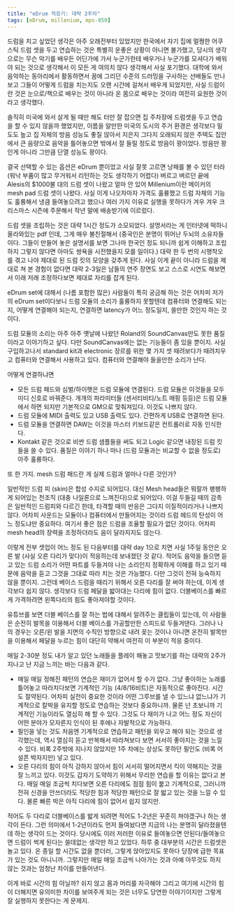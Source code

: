 ```yaml
---
title: "eDrum 적응기: 대략 2주차"
tags: [eDrum, millenium, mps-850]
---
```


드럼을 치고 싶었던 생각은 아주 오래전부터 있었지만 한국에서 자기 집에 멀쩡한 어쿠스틱 드럼 셋을 두고 연습하는 것은 특별히 운좋은 상황이 아니면 불가했고, 당시의 생각으로는 무슨 악기를 배우든 어딘가에 가서 누군가한테 배우거나 누군가를 모셔다가 배워야 되는 것으로 생각해서 이 모든 게 여의치 않다 생각해서 사실 포기했다. 대학에 와서 음악하는 동아리에서 활동하면서 꿈에 그리던 수준의 드러밍을 구사하는 선배들도 만나보고 그들이 어떻게 드럼을 치는지도 오랜 시간에 걸쳐서 배우게 되었지만, 사실 드럼이란 것은 눈으로/책으로 배우는 것이 아니라 온 몸으로 배우는 것이라 여전히 요원한 것이라고 생각했다.

솔직히 미국에 와서 살게 될 때만 해도 터만 잘 잡으면 집 주차장에 드럼셋을 두고 연습을 할 수 있지 않을까 했었지만, 이름을 알만한 미국의 도시의 주거 환경은 생각보다 밀도도 높고 집 자체의 방음 성능도 좋질 않아서 지은지 그다지 오래되지 않은 주택도 집안에서 큰 음량으로 음악을 틀어놓으면 밖에서 잘 들릴 정도로 방음이 꽝이었다. 방음만 꽝인게 아니라 그만큼 단열 성능도 꽝이다. 

결국 선택할 수 있는 옵션은 eDrum 뿐이었고 사실 잘못 고르면 낭패를 볼 수 있던 터라 (워낙 부품이 많고 무거워서 리턴하는 것도 생각하기 어렵다) 벼르고 벼르던 끝에 Alesis의 $1000불 대의 드럼 셋이 나왔고 얼마 안 있어 Millenium이란 메이커의 mesh pad 드럼 셋이 나왔다. 사실 이게 나오자마자 가격도 훌륭했고 드럼 자체의 기능도 훌륭해서 냉큼 들여놓으려고 했으나 여러 가지 이유로 실행을 못하다가 겨우 겨우 크리스마스 시즌에 주문해서 작년 말에 배송받기에 이르렀다.

드럼 셋을 조립하는 것은 대략 1시간 정도가 소모되었다. 설명서라는 게 인터넷에 떡하니 올라와있는 pdf 인데, 그게 매우 불친절해서 (중국인은 분명이 뛰어난 두뇌의 소유자들이다. 그들이 만들어 놓은 설명서를 보면 그나마 한국인 정도 되니까 쉽게 이해하고 조립하지 그렇지 않다면 아마도 쌍욕을 시전했을지 모를 일이다.) 대략 한 두 번의 시행착오를 겪고 나야 제대로 된 드럼 킷의 모양을 갖추게 된다. 사실 이게 끝이 아니라 드럼을 제대로 쳐 본 경험이 없다면 대략 2-3일은 남들의 연주 장면도 보고 스스로 시연도 해보면서 이래 저래 조정하다보면 제대로 자리를 잡게 된다.

eDrum set에 대해서 (나름 포함한 많은) 사람들이 특히 궁금해 하는 것은 어차피 저가의 eDrum set이다보니 드럼 모듈의 소리가 훌륭하지 못할텐데 컴퓨터와 연결해도 되는지, 어떻게 연결해야 되는지, 연결하면 latency가 어느 정도일지, 쓸만한 것인지 하는 것이다.

드럼 모듈의 소리는 아주 아주 옛날에 나왔던 Roland의 SoundCanvas만도 못한 품질이라고 이야기하고 싶다. 다만 SoundCanvas에는 없는 기능들이 좀 있을 뿐이지. 사실 구입하고나서 standard kit과 electronic 장르를 위한 몇 가지 셋 때려보다가 때려치우고 컴퓨터와 연결해서 사용하고 있다. 컴퓨터와 연결해야 들을만한 소리가 난다. 

어떻게 연결하냐면 

- 모든 드럼 패드와 심벌/하이햇은 드럼 모듈에 연결된다. 드럼 모듈은 이것들을 모두 미디 신호로 바꿔준다. 개개의 파라미터들 (센서티비티/노트 매핑 등등)은 드럼 모듈에서 하면 되지만 기본적으로 GM으로 맞춰져있다. 이것도 나쁘지 않다.
- 드럼 모듈에 MIDI 출력도 있고 USB 출력도 있다. 간편하게 USB로 연결하면 된다.
- 드럼 모듈을 연결하면 DAW는 이것을 마스터 키보드같은 컨트롤러로 자동 인식한다. 
- Kontakt 같은 것으로 비싼 드럼 샘플들을 써도 되고 Logic 같으면 내장된 드럼 킷들을 쓸 수 있다. 품질은 이야기 하나 마나 (드럼 모듈과는 비교할 수 없을 정도로) 아주 훌륭하다.

또 한 가지. mesh 드럼 패드란 게 실제 드럼과 얼마나 다른 것인가?

일반적인 드럼 피 (skin)은 합성 수지로 되어있다. 대신 Mesh head들은 뭐랄까 팽팽하게 되어있는 천조직 (대충 나일론으로 느껴진다)으로 되어있다. 이걸 두들길 때의 감촉은 일반적인 드럼피와 다르긴 한데, 타격할 때의 반응은 그다지 이질적이라거나 나쁘지 않다. 어차피 사운드는 모듈이나 컴퓨터에서 만들어지는 것이라 드럼 헤드의 탄성이 어느 정도냐만 중요하다. 여기서 좋은 점은 드럼을 조율할 필요가 없단 것이다. 어차피 mesh head의 장력을 조정하더라도 음이 달라지지도 않는다. 

이렇게 전부 셋업이 어느 정도 된 다음부터를 대략 day 1으로 치면 사실 1주일 동안은 오른 발 (사실 오른 다리가 맞다)이 적응하는데 보내졌던 것 같다. 적어도 음악을 들으면 듣고 있는 드럼 소리가 어떤 파트를 두들겨야 나는 소리인지 정확하게 이해를 하고 있기 때문에 음악을 듣고 그것을 그대로 따라 치는 것은 가능했다. 다만 그것이 전혀 능숙하지 않을 뿐이지. 그런데 베이스 드럼을 때리기 위해서 오른 다리를 잘 써야 하는데, 이게 생각보다 쉽지 않다. 생각보다 드럼 페달을 밟아대는 다리에 힘이 없다. 더블베이스를 빠르게 가격하려면 왼쪽다리의 힘도 좋아져야할 것이다. 

유튜브를 보면 더블 베이스를 잘 하는 법에 대해서 알려주는 클립들이 있는데, 이 사람들은 순전히 발목을 이용해서 더블 베이스를 가공할만한 스피드로 두들겨댄다. 그러나 나의 경우는 오른/왼 발을 지면의 수직인 방향으로 내려 꽂는 것이나 아니면 온전히 발목만을 이용해서 페달을 누르는 힘이 대단히 약해서 여전히 이 부분이 적응 중이다. 

매일 2-30분 정도 내가 알고 있던 노래들을 플레이 해놓고 맛보기를 하는 대략의 2주가 지나고 난 지금 느끼는 바는 다음과 같다.

- 매일 매일 정해진 패턴의 연습은 재미가 없어서 할 수가 없다. 그냥 좋아하는 노래를 틀어놓고 따라치다보면 기계적인 기능 (4/8/16비트)은 자동적으로 좋아진다. 시간도 절약된다. 어차피 실전이 중요한 것이라 어떤 그루브를 낼 수 있느냐 없느냐가 기계적으로 칼박을 유지할 정도로 연습하는 것보다 중요하니까. 물론 넌 초보니까 기계적인 기능이라도 열심히 해 할 수 있다. 그것도 다 재미가 나고 어느 정도 자신이 어떤 분야가 모자른지 인식이 된 후에나 자발적으로 가능하다. 
- 필인을 넣는 것도 처음엔 기계적으로 연습하고 패턴을 외우고 해야 되는 것으로 생각했는데, 역시 열심히 듣고 반복해서 따라쳐보다 보면 서서히 좋아지는 것을 느낄 수 있다. 비록 2주밖에 지나지 않았지만 1주 차에는 상상도 못하던 필인도 (비록 어설픈 박자지만) 넣고 있다.
- 오른 다리의 힘이 아직 강하지 않아서 힘이 서서히 떨어지면서 킥이 약해지는 것을 잘 느끼고 있다. 이것도 갑자기 도약하기 위해서 무리한 연습을 할 이유는 없다고 본다. 매일 매일 조금씩 치다보면 오른 다리에도 점점 힘이 붙고 기계적으로, 그러니까 전혀 신경을 안쓰더라도 적당한 힘과 적당한 패턴으로 잘 밟고 있는 것을 느낄 수 있다. 물론 빠른 박은 아직 다리에 힘이 없어서 쉽지 않지만.

적어도 두 다리로 더블베이스를 밟게 되려면 적어도 1-2년은 꾸준히 쳐야겠구나 하는 생각이 든다. 그런 의미에서 1-2년이라도 먼저 들여놨다면 지금의 나는 분명히 달라졌을텐데 하는 생각이 드는 것이다. 당시에도 이러 저러한 이유로 들여놓으면 안된다/들여놓으면 드럼이 썩게 된다는 쓸데없는 생각만 하고 있었다. 하루 중 대부분의 시간은 드럼셋은 놀고 있다. 온 종일 할 시간도 없을 뿐더러, 그렇게 앉아있지도 못하다 당장에 급한 목표가 있는 것도 아니니까. 그렇지만 매일 매일 조금씩 나아가는 것과 아예 아무것도 하지 않는 것과는 엄청난 차이를 만들어낸다.

이게 바로 시간의 힘 아닐까? 쉬지 않고 몸과 머리를 자극해야 그리고 여기에 시간의 힘이 더해지면 유의미한 차이를 보여주게 되는 것은 너무도 당연한 이야기이지만 그렇게 잘 실행하지 못한다는 게 문제지. 